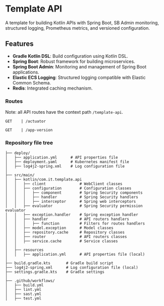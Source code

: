 # Template API

A template for building Kotlin APIs with Spring Boot, SB Admin monitoring, structured logging, Prometheus metrics, and
versioned configuration.

## Features

- **Gradle Kotlin DSL**: Build configuration using Kotlin DSL.
- **Spring Boot**: Robust framework for building microservices.
- **Spring Boot Admin**: Monitoring and management of Spring Boot applications.
- **Elastic ECS Logging**: Structured logging compatible with Elastic Common Schema.
- **Redis**: Integrated caching mechanism.

### Routes

Note: all API routes have the context path `/template-api`.

```
GET    | /actuator

GET    | /app-version
```

### Repository file tree

```
├── deploy/
│   ├── application.yml      # API properties file
│   ├── deployment.yaml      # Kubernetes manifest file
│   ├── log4j2-spring.xml    # Log configuration file
│
├── src/main/
│   ├── kotlin/com.it.template.api
│   │   ├── client               # WebClient classes
│   │   ├── configuration        # Configuration classes
│   │   │   ├── component        # Spring Security components
│   │   │   ├── handler          # Spring Security handlers
│   │   │   ├── interceptor      # Spring web interceptors
│   │   ├── evaluator            # Spring Security permission evaluator
│   │   ├── exception.handler    # Spring exception handler
│   │   ├── handler              # API routers handlers
│   │   │   ├── function         # Filters for routes handlers
│   │   ├── model.exception      # Model classes
│   │   ├── repository.cache     # Repository classes
│   │   ├── router               # API routers classes
│   │   ├── service.cache        # Service classes
│   │
│   ├── resources
│   │   ├── application.yml      # API properties file (local)
│
├── build.gradle.kts       # Gradle build script
├── log4j2-spring.xml      # Log configuration file (local)
├── settings.gradle.kts    # Gradle settings
│
├── .github/workflows/
│   ├── build.yml
│   ├── lint.yml
│   ├── sast.yml
│   ├── test.yml
```
